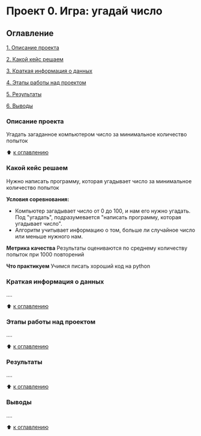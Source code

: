 # Проект 0. Игра: угадай число

## Оглавление
[1. Описание проекта](https://github.com/evgenykotko/sf_homework/project_0/README.md#Описание-проекта)

[2. Какой кейс решаем](https://github.com/evgenykotko/sf_homework/project_0/README.md#Какой-кейс-решаем)

[3. Краткая информация о данных](https://github.com/evgenykotko/sf_homework/project_0/README.md#Краткая-информация-о-данных)

[4. Этапы работы над проектом](https://github.com/evgenykotko/sf_homework/project_0/README.md#Этапы-работы-над-проектом)

[5. Результаты](https://github.com/evgenykotko/sf_homework/project_0/README.md#Результаты)

[6. Выводы](https://github.com/evgenykotko/sf_homework/project_0/README.md#Выводы)

### Описание проекта
Угадать загаданное компьютером число за минимальное количество попыток

:arrow_up: [к оглавлению](https://github.com/evgenykotko/sf_homework/project_0/README.md#Оглавление)

### Какой кейс решаем
Нужно написать программу, которая угадывает число за минимальное количество попыток

**Условия соревнования:**
- Компьютер загадывает число от 0 до 100, и нам его нужно угадать. Под "угадать", подразумевается "написать программу, которая угадывает число".  
- Алгоритм учитывает информацию о том, больше ли случайное число или меньше нужного нам.

**Метрика качества**
Результаты оцениваются по среднему количеству попыток при 1000 повторений

**Что практикуем**
Учимся писать хороший код на python

### Краткая информация о данных
....

:arrow_up: [к оглавлению](https://github.com/evgenykotko/sf_homework/project_0/README.md#Оглавление)

### Этапы работы над проектом
....

:arrow_up: [к оглавлению](https://github.com/evgenykotko/sf_homework/project_0/README.md#Оглавление)

### Результаты
....

:arrow_up: [к оглавлению](https://github.com/evgenykotko/sf_homework/project_0/README.md#Оглавление)

### Выводы
....

:arrow_up: [к оглавлению](https://github.com/evgenykotko/sf_homework/project_0/README.md#Оглавление)